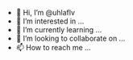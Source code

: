 - 👋 Hi, I’m @uhlaflv
- 👀 I’m interested in ...
- 🌱 I’m currently learning ...
- 💞️ I’m looking to collaborate on ...
- 📫 How to reach me ...

<!---
uhlaflv/uhlaflv is a ✨ special ✨ repository because its `README.md` (this file) appears on your GitHub profile.
You can click the Preview link to take a look at your changes.
--->
